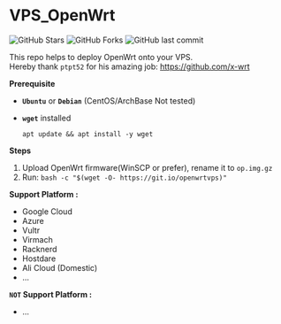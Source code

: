 # VPS_OpenWrt
![GitHub Stars](https://img.shields.io/github/stars/VPN-V2Ray/VPS_OpenWrt.svg?style=flat&logo=appveyor&label=Stars&logo=github)
![GitHub Forks](https://img.shields.io/github/forks/VPN-V2Ray/VPS_OpenWrt.svg?style=flat&logo=appveyor&label=Forks&logo=github)
![GitHub last commit](https://img.shields.io/github/last-commit/VPN-V2Ray/VPS_OpenWrt?label=Latest%20Commit&logo=github)

This repo helps to deploy OpenWrt onto your VPS.<br>
Hereby thank `ptpt52` for his amazing job: https://github.com/x-wrt<br>


**Prerequisite**
 - **`Ubuntu`** or **`Debian`** (CentOS/ArchBase Not tested)
 - **`wget`** installed<br>

   `apt update && apt install -y wget` 

**Steps**

1.  Upload OpenWrt firmware(WinSCP or prefer), rename it to `op.img.gz` 
2.  Run: `bash -c "$(wget -O- https://git.io/openwrtvps)"`
 
**Support Platform :**
- Google Cloud
- Azure
- Vultr
- Virmach
- Racknerd
- Hostdare
- Ali Cloud (Domestic)
- ...

**`NOT` Support Platform :**
- ...
